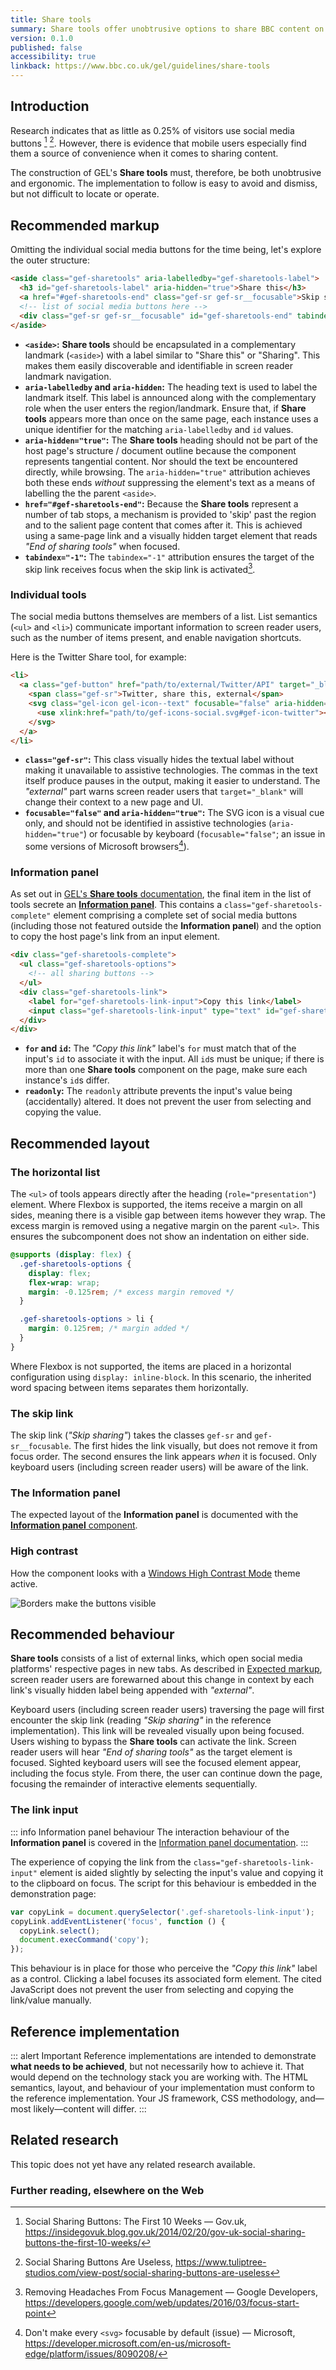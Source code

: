 ```yaml
---
title: Share tools
summary: Share tools offer unobtrusive options to share BBC content on social media
version: 0.1.0
published: false
accessibility: true
linkback: https://www.bbc.co.uk/gel/guidelines/share-tools
---
```


## Introduction

Research indicates that as little as 0.25% of visitors use social media buttons [^1] [^2]. However, there is evidence that mobile users especially find them a source of convenience when it comes to sharing content.

The construction of GEL's **Share tools** must, therefore, be both unobtrusive and ergonomic. The implementation to follow is easy to avoid and dismiss, but not difficult to locate or operate.

## Recommended markup

Omitting the individual social media buttons for the time being, let's explore the outer structure:

```html
<aside class="gef-sharetools" aria-labelledby="gef-sharetools-label">
  <h3 id="gef-sharetools-label" aria-hidden="true">Share this</h3>
  <a href="#gef-sharetools-end" class="gef-sr gef-sr__focusable">Skip sharing</a>
  <!-- list of social media buttons here -->
  <div class="gef-sr gef-sr__focusable" id="gef-sharetools-end" tabindex="-1">End of sharing tools</div>
</aside>
```

* **`<aside>`:** **Share tools** should be encapsulated in a complementary landmark (`<aside>`) with a label similar to "Share this" or "Sharing". This makes them easily discoverable and identifiable in screen reader landmark navigation.
* **`aria-labelledby` and `aria-hidden`:** The heading text is used to label the landmark itself. This label is announced along with the complementary role when the user enters the region/landmark. Ensure that, if **Share tools** appears more than once on the same page, each instance uses a unique identifier for the matching `aria-labelledby` and `id` values. 
* **`aria-hidden="true"`:** The **Share tools** heading should not be part of the host page's structure / document outline because the component represents tangential content. Nor should the text be encountered directly, while browsing. The `aria-hidden="true"` attribution achieves both these ends _without_ suppressing the element's text as a means of labelling the the parent `<aside>`.
* **`href="#gef-sharetools-end"`:** Because the **Share tools** represent a number of tab stops, a mechanism is provided to 'skip' past the region and to the salient page content that comes after it. This is achieved using a same-page link and a visually hidden target element that reads _"End of sharing tools"_ when focused.
* **`tabindex="-1"`:** The `tabindex="-1"` attribution ensures the target of the skip link receives focus when the skip link is activated[^3].

### Individual tools

The social media buttons themselves are members of a list. List semantics (`<ul>` and `<li>`) communicate important information to screen reader users, such as the number of items present, and enable navigation shortcuts.

Here is the Twitter Share tool, for example:

```html
<li>
  <a class="gef-button" href="path/to/external/Twitter/API" target="_blank">
    <span class="gef-sr">Twitter, share this, external</span>
    <svg class="gel-icon gel-icon--text" focusable="false" aria-hidden="true">
      <use xlink:href="path/to/gef-icons-social.svg#gef-icon-twitter"></use>
    </svg>
  </a>
</li>
```

* **`class="gef-sr"`:** This class visually hides the textual label without making it unavailable to assistive technologies. The commas in the text itself produce pauses in the output, making it easier to understand. The _"external"_ part warns screen reader users that `target="_blank"` will change their context to a new page and UI.
* **`focusable="false"` and `aria-hidden="true"`:** The SVG icon is a visual cue only, and should not be identified in assistive technologies (`aria-hidden="true"`) or focusable by keyboard (`focusable="false"`; an issue in some versions of Microsoft browsers[^4]).

### Information panel

As set out in [GEL's **Share tools** documentation](https://www.bbc.co.uk/gel/guidelines/share-tools), the final item in the list of tools secrete an [**Information panel**](../info-panels). This contains a `class="gef-sharetools-complete"` element comprising a complete set of social media buttons (including those not featured outside the **Information panel**) and the option to copy the host page's link from an input element.

```html
<div class="gef-sharetools-complete">
  <ul class="gef-sharetools-options">
    <!-- all sharing buttons -->
  </ul>
  <div class="gef-sharetools-link">
    <label for="gef-sharetools-link-input">Copy this link</label>
    <input class="gef-sharetools-link-input" type="text" id="gef-sharetools-link-input" value="http://bbc.in/3x4mp1e" readonly />
  </div>
</div>
```

* **`for` and `id`:** The _"Copy this link"_ label's `for` must match that of the input's `id` to associate it with the input. All `id`s must be unique; if there is more than one **Share tools** component on the page, make sure each instance's `id`s differ.
* **`readonly`:** The `readonly` attribute prevents the input's value being (accidentally) altered. It does not prevent the user from selecting and copying the value.

## Recommended layout

### The horizontal list

The `<ul>` of tools appears directly after the heading (`role="presentation"`) element. Where Flexbox is supported, the items receive a margin on all sides, meaning there is a visible gap between items however they wrap. The excess margin is removed using a negative margin on the parent `<ul>`. This ensures the subcomponent does not show an indentation on either side.

```css
@supports (display: flex) {
  .gef-sharetools-options {
    display: flex;
    flex-wrap: wrap;
    margin: -0.125rem; /* excess margin removed */
  }

  .gef-sharetools-options > li {
    margin: 0.125rem; /* margin added */
  }
}
```

Where Flexbox is not supported, the items are placed in a horizontal configuration using `display: inline-block`. In this scenario, the inherited word spacing between items separates them horizontally.

### The skip link

The skip link (_"Skip sharing"_) takes the classes `gef-sr` and `gef-sr__focusable`. The first hides the link visually, but does not remove it from focus order. The second ensures the link appears _when_ it is focused. Only keyboard users (including screen reader users) will be aware of the link.

### The Information panel

The expected layout of the **Information panel** is documented with the [**Information panel** component](../info-panel).

### High contrast

How the component looks with a [Windows High Contrast Mode](https://support.microsoft.com/en-gb/help/13862/windows-use-high-contrast-mode) theme active. 

![Borders make the buttons visible]({{site.basedir}}static/images/hcm_share_tools.png)

## Recommended behaviour

**Share tools** consists of a list of external links, which open social media platforms' respective pages in new tabs. As described in [Expected markup](#expected-markup), screen reader users are forewarned about this change in context by each link's visually hidden label being appended with _"external"_.

Keyboard users (including screen reader users) traversing the page will first encounter the skip link (reading _"Skip sharing"_ in the reference implementation). This link will be revealed visually upon being focused. Users wishing to bypass the **Share tools** can activate the link. Screen reader users will hear _"End of sharing tools"_ as the target element is focused. Sighted keyboard users will see the focused element appear, including the focus style. From there, the user can continue down the page, focusing the remainder of interactive elements sequentially.

### The link input

::: info Information panel behaviour
The interaction behaviour of the **Information panel** is covered in the [Information panel documentation](../info-panel).
:::

The experience of copying the link from the `class="gef-sharetools-link-input"` element is aided slightly by selecting the input's value and copying it to the clipboard on focus. The script for this behaviour is embedded in the demonstration page:

```js
var copyLink = document.querySelector('.gef-sharetools-link-input');
copyLink.addEventListener('focus', function () {
  copyLink.select();
  document.execCommand('copy');
});
```

This behaviour is in place for those who perceive the _"Copy this link"_ label as a control. Clicking a label focuses its associated form element. The cited JavaScript does not prevent the user from selecting and copying the link/value manually.

## Reference implementation

::: alert Important
Reference implementations are intended to demonstrate **what needs to be achieved**, but not necessarily how to achieve it. That would depend on the technology stack you are working with. The HTML semantics, layout, and behaviour of your implementation must conform to the reference implementation. Your JS framework, CSS methodology, and—most likely—content will differ.
:::

<include src="components/demos/share-tools.html">

<cta label="Open in new window" href="../demos/share-tools/">

## Related research

This topic does not yet have any related research available.

### Further reading, elsewhere on the Web

[^1]: Social Sharing Buttons: The First 10 Weeks — Gov.uk, <https://insidegovuk.blog.gov.uk/2014/02/20/gov-uk-social-sharing-buttons-the-first-10-weeks/>
[^2]: Social Sharing Buttons Are Useless, <https://www.tuliptree-studios.com/view-post/social-sharing-buttons-are-useless>
[^3]: Removing Headaches From Focus Management — Google Developers, <https://developers.google.com/web/updates/2016/03/focus-start-point>
[^4]: Don't make every `<svg>` focusable by default (issue) — Microsoft, <https://developer.microsoft.com/en-us/microsoft-edge/platform/issues/8090208/>